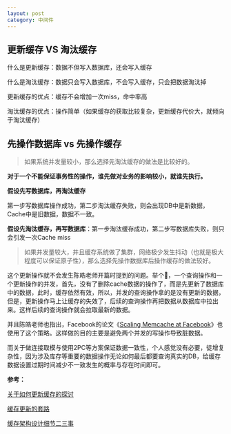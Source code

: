 ```yaml
---
layout: post
category: 中间件
---
```

## 更新缓存 VS 淘汰缓存

什么是更新缓存：数据不但写入数据库，还会写入缓存

什么是淘汰缓存：数据只会写入数据库，不会写入缓存，只会把数据淘汰掉



更新缓存的优点：缓存不会增加一次miss，命中率高

淘汰缓存的优点：操作简单（如果缓存的获取比较复杂，更新缓存代价大，就倾向于淘汰缓存）



## 先操作数据库 vs 先操作缓存

> 如果系统并发量较小，那么选择先淘汰缓存的做法是比较好的。

**对于一个不能保证事务性的操作，谁先做对业务的影响较小，就谁先执行。**

**假设先写数据库，再淘汰缓存**

第一步写数据库操作成功，第二步淘汰缓存失败，则会出现DB中是新数据，Cache中是旧数据，数据不一致。

**假设先淘汰缓存，再写数据库**：第一步淘汰缓存成功，第二步写数据库失败，则只会引发一次Cache miss



> 如果并发量较大，并且缓存系统做了集群，网络极少发生抖动（也就是极大程度可以保证原子性），那么选择先操作数据库后操作缓存的做法较好。

这个更新操作就不会发生陈皓老师开篇时提到的问题。举个🌰，一个查询操作和一个更新操作的并发，首先，没有了删除cache数据的操作了，而是先更新了数据库中的数据，此时，缓存依然有效，所以，并发的查询操作拿的是没有更新的数据，但是，更新操作马上让缓存的失效了，后续的查询操作再把数据从数据库中拉出来。这样后续的查询操作就会拉取最新的数据。

并且陈皓老师也指出，Facebook的论文《[Scaling Memcache at Facebook](https://links.jianshu.com/go?to=https%3A%2F%2Fwww.usenix.org%2Fsystem%2Ffiles%2Fconference%2Fnsdi13%2Fnsdi13-final170_update.pdf)》也使用了这个策略。这样做的目的主要是避免两个并发的写操作导致脏数据。



而关于做连接取模与使用2PC等方案保证数据一致性，个人感觉没有必要，徒增复杂性，因为涉及库存等重要的数据操作无论如何最后都要查询真实的DB，给缓存数据设置过期时间减少不一致发生的概率与存在时间即可。

**参考：**

[关于如何更新缓存的探讨](https://www.jianshu.com/p/aadb866623ef)

[缓存更新的套路](https://coolshell.cn/articles/17416.html)

[缓存架构设计细节二三事](https://www.w3cschool.cn/architectroad/architectroad-cache-architecture-design.html)

